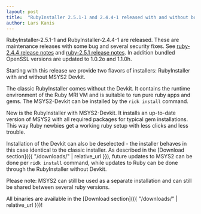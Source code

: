 ```yaml
---
layout: post
title:  "RubyInstaller 2.5.1-1 and 2.4.4-1 released with and without builtin Devkit"
author: Lars Kanis
---
```

RubyInstaller-2.5.1-1 and RubyInstaller-2.4.4-1 are released.
These are maintenance releases with some bug and several security fixes. See [ruby-2.4.4 release notes](https://www.ruby-lang.org/en/news/2018/03/28/ruby-2-4-4-released/) and [ruby-2.5.1 release notes](https://www.ruby-lang.org/en/news/2018/03/28/ruby-2-5-1-released/).
In addition bundled OpenSSL versions are updated to 1.0.2o and 1.1.0h.

Starting with this release we provide two flavors of installers: RubyInstaller with and without MSYS2 Devkit.

The classic RubyInstaller comes without the Devkit.
It contains the runtime environment of the Ruby MRI VM and is suitable to run pure ruby apps and gems.
The MSYS2-Devkit can be installed by the `ridk install` command.

New is the RubyInstaller with MSYS2-Devkit.
It installs an up-to-date version of MSYS2 with all required packages for typical gem installations.
This way Ruby newbies get a working ruby setup with less clicks and less trouble.

Installation of the Devkit can also be deselected - the installer behaves in this case identical to the classic installer.
As described in the [Download section]({{ "/downloads/" | relative_url }}), future updates to MSYS2 can be done per `ridk install` command, while updates to Ruby can be done through the RubyInstaller without Devkit.

Please note: MSYS2 can still be used as a separate installation and can still be shared between several ruby versions.


All binaries are available in the [Download section]({{ "/downloads/" | relative_url }})!
